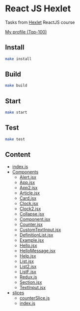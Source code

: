 # React JS Hexlet

Tasks from [Hexlet](https://hexlet.io/) ReactJS course

[My profile (Top-100)](https://ru.hexlet.io/u/datsenko_md)

## Install

```bash
make install
```

## Build

```bash
make build
```

## Start

```bash
make start
```

## Test

```bash
make test
```

## Content

* [index.js](src/index.js)
* [Components](src/Components)
    * [Alert.jsx](src/Components/Alert.jsx)
    * [App.jsx](src/Components/App.jsx)
    * [App2.jsx](src/Components/App2.jsx)
    * [Article.jsx](src/Components/Article.jsx)
    * [Card.jsx](src/Components/Card.jsx)
    * [Clock.jsx](src/Components/Clock.jsx)
    * [Clock2.jsx](src/Components/Clock2.jsx)
    * [Collapse.jsx](src/Components/Collapse.jsx)
    * [Component.jsx](src/Components/Component.jsx)
    * [Counter.jsx](src/Components/Counter.jsx)
    * [CustomTextInput.jsx](src/Components/CustomTextInput.jsx)
    * [DefinitionList.jsx](src/Components/DefinitionList.jsx)
    * [Example.jsx](src/Components/Example.jsx)
    * [Hello.jsx](src/Components/Hello.jsx)
    * [HelloMessage.jsx](src/Components/HelloMessage.jsx)
    * [Help.jsx](src/Components/Help.jsx)
    * [List.jsx](src/Components/List.jsx)
    * [List2.jsx](src/Components/List2.jsx)
    * [ListF.jsx](src/Components/ListF.jsx)
    * [Redux.js](src/Components/Redux.js)
    * [Section.jsx](src/Components/Section.jsx)
    * [TextInput.jsx](src/Components/TextInput.jsx)
* [slices](src/slices)
    * [counterSlice.js](src/slices/counterSlice.js)
    * [index.js](src/slices/index.js)
